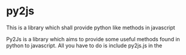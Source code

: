 py2js
=====

This is a library which shall provide python like methods in javascript

Py2Js is a library which aims to provide some useful methods found in python to javascript. All you have to do is include 
py2js.js in the <script> tags to be able to use it. 
